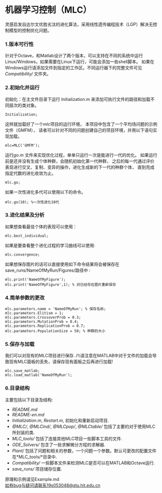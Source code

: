 # 机器学习控制（MLC）
灵感启发自达尔文优胜劣汰的进化算法，采用线性遗传编程技术（LGP）解决无控制模型的控制优化问题。


### 1.版本可行性
针对于Octave，和Matlab设计了两个版本，可以支持在不同的系统中运行Linux/Windows，如果需要在Linux下运行，可能会添加一些shell脚本。
如果在Windows运行请添加文件到指定的工作区。不同运行器下的完整文件可见 *Compatibility/* 文件夹。


### 2.初始化并运行
初始化：在主文件目录下运行 Initialization.m 来添加可执行文件的路径和加载不同层次的类对象。

```
Initialization;
```

这样就加载好了一个*mlc*项目的运行环境，
本项目中包含了一个平均场问题的示例文件（GMFM），
读者可以针对不同的问题创建自己的项目环境，并用以下语句实现加载。

```
mlc=MLC('GMFM');
```

运行*go.m* 文件来实现优化过程，单单只运行一次是能进行一代的优化。
如果运行前是还并没有生成个体种群，会随机初始化第一代种群，
之后的每一代通过评价表现进行交叉、复制、变异的操作，进化生成新的下一代的种群个体，
直到完成指定代数的进化收敛为止。

```
mlc.go;
```

如果一次性进化多代可以使用以下的命令。

```
mlc.go(10); %一次性进化10代
```

### 3.进化结果及分析

如果想查看最佳个体的表现可以使用：

```
mlc.best_individual;
```

如果是要查看整个进化过程的学习曲线可以使用: 

```
mlc.convergence;
```


如果想保存图片的话可以直接使用如下命令结果将会被保存在save_runs/NameOfMyRun/Figures/路径中 :
```
mlc.print('NameOfMyFigure');
mlc.print('NameOfMyFigure',1); % 对已经存在图片重新保存
```
### 4.简单参数的更改

```
mlc.parameters.name = 'NameOfMyRun'; % 保存名称;
mlc.parameters.Elitism = 1;
mlc.parameters.CrossoverProb = 0.3;
mlc.parameters.MutationProb = 0.4;
mlc.parameters.ReplicationProb = 0.7;
mlc.parameters.PopulationSize = 50; % 种群的大小

```

### 5.保存与加载

我们可以对现有的MLC项目进行保存.
/!\请注意在MATLAB中对于文件的加载会导致现有MLC面板的丢失，请保存现有面板之后再进行加载!

```
mlc.save_matlab;
mlc.load_matlab('NameOfMyRun');
```

### 6.目录结构
主要包括以下目录及结构:
- *README.md*
- *README-en.md*
- *Initialization.m*, *Restart.m*, 初始化和重新启动项目.
- *@MLC/*, *@MLCind/*, *@MLCpop/*, *@MLCtable/* 包括了主要的对于使用MLC所封装的类.
- *MLC_tools/* 包括了连接其他MLC项目一些脚本工具的文件.
- *ODE_Solvers/* 包含了一些求解微分方程的求解器.
- *Plant/* 包括了问题和相关的参数，一个问题一个参数。默认可更改的配置文件在*MLC_tools/*目录中.
- *Compatibility/* 一些脚本文件来检测MLC是否可以在MATLAB和Octave运行.
- *save_runs/* 项目储存位置.   

原理和示例请见Example.md   
如有bug与疑问请联系19s053048@stu.hit.edu.cn
